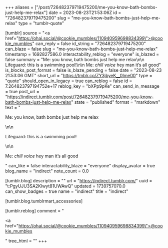 +++
aliases = ["/post/726482379719475200/me-you-know-bath-bombs-just-help-me-relax"]
date = 2023-08-23T21:53:06Z
id = "726482379719475200"
slug = "me-you-know-bath-bombs-just-help-me-relax"
type = "tumblr-quote"

[tumblr]
source = "<a href=\"https://ohai.social/@cookie_mumbles/110940959698834399\">@cookie_mumbles</a>"
can_reply = false
id_string = "726482379719475200"
can_blaze = false
slug = "me-you-know-bath-bombs-just-help-me-relax"
timestamp = 1692827586.0
interactability_reblog = "everyone"
is_blazed = false
summary = "Me: you know, bath bombs just help me relax\n\n Lifeguard: this is a swimming pool!\n\n Me: *chill voice* hey man it’s all good"
is_blocks_post_format = false
is_blaze_pending = false
date = "2023-08-23 21:53:06 GMT"
short_url = "https://tmblr.co/ZY3jbyeK__0Ime00"
type = "quote"
should_open_in_legacy = true
can_reblog = false
id = 7.264823797194752e+17
reblog_key = "bXPp9pKe"
can_send_in_message = true
post_url = "https://indirect.tumblr.com/post/726482379719475200/me-you-know-bath-bombs-just-help-me-relax"
state = "published"
format = "markdown"
text = "<p>Me: you know, bath bombs just help me relax</p>\n\n<p>Lifeguard: this is a swimming pool!</p>\n\n<p>Me: *chill voice* hey man it’s all good</p>"
can_like = false
interactability_blaze = "everyone"
display_avatar = true
blog_name = "indirect"
note_count = 0.0

[tumblr.blog]
description = ""
url = "https://indirect.tumblr.com/"
uuid = "t:PgyUJU3SA2Klwyt81UWAwQ"
updated = 1739757070.0
can_show_badges = true
name = "indirect"
title = "indirect"

[tumblr.blog.tumblrmart_accessories]

[tumblr.reblog]
comment = "<p><a href=\"https://ohai.social/@cookie_mumbles/110940959698834399\">@cookie_mumbles</a></p>"
tree_html = ""
+++

